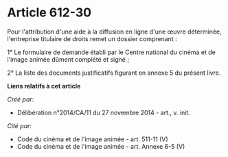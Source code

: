 # Article 612-30

Pour l'attribution d'une aide à la diffusion en ligne d'une œuvre déterminée, l'entreprise titulaire de droits remet un
dossier comprenant : 

1° Le formulaire de demande établi par le Centre national du cinéma et de l'image animée dûment complété et signé ; 

2° La liste des documents justificatifs figurant en annexe 5 du présent livre.

**Liens relatifs à cet article**

_Créé par_:

  - Délibération n°2014/CA/11 du 27 novembre 2014 - art., v. init.

_Cité par_:

  - Code du cinéma et de l'image animée - art. 511-11 (V)
  - Code du cinéma et de l'image animée - art. Annexe 6-5 (V)
